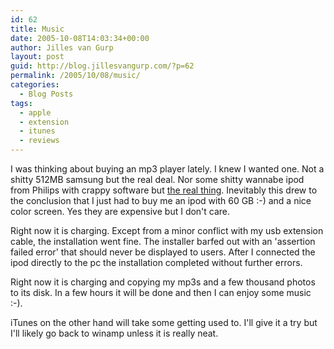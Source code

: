 ```yaml
---
id: 62
title: Music
date: 2005-10-08T14:03:34+00:00
author: Jilles van Gurp
layout: post
guid: http://blog.jillesvangurp.com/?p=62
permalink: /2005/10/08/music/
categories:
  - Blog Posts
tags:
  - apple
  - extension
  - itunes
  - reviews
---
```

I was thinking about buying an mp3 player lately. I knew I wanted one. Not a shitty 512MB samsung but the real deal. Nor some shitty wannabe ipod from Philips with crappy software but [the real thing](http://www.apple.com/ipod/color/). Inevitably this drew to the conclusion that I just had to buy me an ipod with 60 GB :-) and a nice color screen. Yes they are expensive but I don't care. 

Right now it is charging. Except from a minor conflict with my usb extension cable, the installation went fine. The installer barfed out with an 'assertion failed error' that should never be displayed to users. After I connected the ipod directly to the pc the installation completed without further errors. 

Right now it is charging and copying my mp3s and a few thousand photos to its disk. In a few hours it will be done and then I can enjoy some music :-).

iTunes on the other hand will take some getting used to. I'll give it a try but I'll likely go back to winamp unless it is really neat.